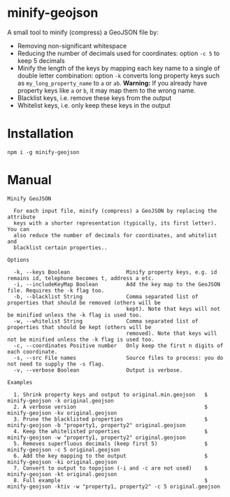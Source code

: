 # minify-geojson
A small tool to minify (compress) a GeoJSON file by:
- Removing non-significant whitespace
- Reducing the number of decimals used for coordinates: option `-c 5` to keep 5 decimals
- Minify the length of the keys by mapping each key name to a single of double letter combination: option `-k` converts long property keys such as `my_long_property_name` to `a` or `ab`. **Warning:** If you already have property keys like `a` or `b`, it may map them to the wrong name.
- Blacklist keys, i.e. remove these keys from the output
- Whitelist keys, i.e. only keep these keys in the output

# Installation
```shell
npm i -g minify-geojson
```

# Manual

```shell
Minify GeoJSON

  For each input file, minify (compress) a GeoJSON by replacing the attribute
  keys with a shorter representation (typically, its first letter). You can
  also reduce the number of decimals for coordinates, and whitelist and
  blacklist certain properties..

Options

  -k, --keys Boolean                  Minify property keys, e.g. id remains id, telephone becomes t, address a etc.
  -i, --includeKeyMap Boolean         Add the key map to the GeoJSON file. Requires the -k flag too.
  -b, --blacklist String              Comma separated list of properties that should be removed (others will be
                                      kept). Note that keys will not be minified unless the -k flag is used too.
  -w, --whitelist String              Comma separated list of properties that should be kept (others will be
                                      removed). Note that keys will not be minified unless the -k flag is used too.
  -c, --coordinates Positive number   Only keep the first n digits of each coordinate.
  -s, --src File names                Source files to process: you do not need to supply the -s flag.
  -v, --verbose Boolean               Output is verbose.
  
Examples

  1. Shrink property keys and output to original.min.geojson   $ minify-geojson -k original.geojson
  2. A verbose version                                         $ minify-geojson -kv original.geojson
  3. Prune the blacklisted properties                          $ minify-geojson -b "property1, property2" original.geojson
  4. Keep the whitelisted properties                           $ minify-geojson -w "property1, property2" original.geojson
  5. Removes superfluous decimals (keep first 5)               $ minify-geojson -c 5 original.geojson
  6. Add the key mapping to the output                         $ minify-geojson -ki original.geojson
  7. Convert to output to topojson (-i and -c are not used)    $ minify-geojson -kt original.geojson                                 
  8. Full example                                              $ minify-geojson -ktiv -w "property1, property2" -c 5 original.geojson
  ```
